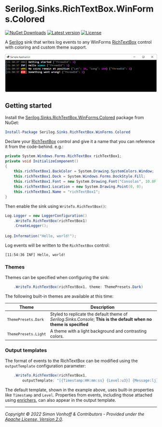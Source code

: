 # Serilog.Sinks.RichTextBox.WinForms.Colored
[![NuGet Downloads](https://img.shields.io/nuget/dt/Serilog.Sinks.RichTextBox.WinForms.Colored.svg)](https://www.nuget.org/packages/Serilog.Sinks.RichTextBox.WinForms.Colored)
[![Latest version](https://img.shields.io/nuget/v/Serilog.Sinks.RichTextBox.WinForms.Colored.svg)](https://www.nuget.org/packages/Serilog.Sinks.RichTextBox.WinForms.Colored)
[![License](https://img.shields.io/badge/License-Apache_2.0-blue.svg)](https://opensource.org/licenses/Apache-2.0)


A [Serilog](https://serilog.net) sink that writes log events to any WinForms [RichTextBox](https://docs.microsoft.com/en-us/dotnet/desktop/winforms/controls/richtextbox-control-overview-windows-forms) control with coloring and custom theme support. 

![Screenshot of Serilog.Sinks.RichTextBox.WinForms.Colored in action](Assets/screenshot.png)

## Getting started

Install the [Serilog.Sinks.RichTextBox.WinForms.Colored](https://www.nuget.org/packages/Serilog.Sinks.RichTextBox.WinForms.Colored) package from NuGet:

```powershell
Install-Package Serilog.Sinks.RichTextBox.WinForms.Colored
```

Declare your [RichTextBox](https://docs.microsoft.com/en-us/dotnet/desktop/winforms/controls/richtextbox-control-overview-windows-forms) control and give it a name that you can reference it from the code-behind. e.g.:

```csharp
private System.Windows.Forms.RichTextBox richTextBox1;
private void InitializeComponent()
{
    this.richTextBox1.BackColor = System.Drawing.SystemColors.Window;
    this.richTextBox1.Dock = System.Windows.Forms.DockStyle.Fill;
    this.richTextBox1.Font = new System.Drawing.Font("Consolas", 10.8F, System.Drawing.FontStyle.Bold, System.Drawing.GraphicsUnit.Point);
    this.richTextBox1.Location = new System.Drawing.Point(0, 0);
    this.richTextBox1.Name = "richTextBox1";
}
```

Then enable the sink using `WriteTo.RichTextBox()`:

```csharp
Log.Logger = new LoggerConfiguration()
    .WriteTo.RichTextBox(richTextBox1)
    .CreateLogger();

Log.Information("Hello, world!");
```

Log events will be written to the `RichTextBox` control:

```
[11:54:36 INF] Hello, world!
```

### Themes

Themes can be specified when configuring the sink:

```csharp
    .WriteTo.RichTextBox(richTextBox1, theme: ThemePresets.Dark)
```

The following built-in themes are available at this time:

| Theme                               | Description
| ----------------------------------- | --------------------------------------------------------------------------------------------------------------------- |
| `ThemePresets.Dark`                 | Styled to replicate the default theme of  _Serilog.Sinks.Console_; **This is the default when no theme is specified** |
| `ThemePresets.Light`                | A theme with a light background and contrasting colors.                                                               |

### Output templates

The format of events to the RichTextBox can be modified using the `outputTemplate` configuration parameter:

```csharp
    .WriteTo.RichTextBox(richTextBox1,
        outputTemplate: "[{Timestamp:HH:mm:ss} {Level:u3}] {Message:lj}{NewLine}{Exception}")
```

The default template, shown in the example above, uses built-in properties like `Timestamp` and `Level`. Properties from events, including those attached using [enrichers](https://github.com/serilog/serilog/wiki/Enrichment), can also appear in the output template.

---

_Copyright &copy; 2022 Simon Vonhoff & Contributors - Provided under the [Apache License, Version 2.0](LICENSE)._
